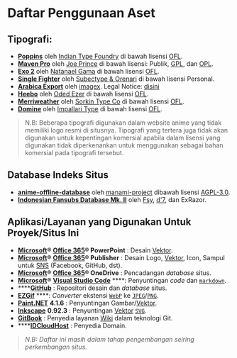 # Daftar Penggunaan Aset

## Tipografi:

* [**Poppins**](https://fonts.google.com/specimen/Poppins) oleh [Indian Type Foundry](http://www.indiantypefoundry.com/) di bawah lisensi [OFL](https://scripts.sil.org/OFL_web).
* [**Maven Pro**](https://fontmeme.com/fonts/maven-pro-font/) oleh [Joe Prince](https://dribbble.com/joeprince) di bawah lisensi: Publik, [GPL](https://www.gnu.org/licenses/gpl-3.0.en.html), dan [OPL](http://opencontent.org/openpub/).
* [**Exo 2**](http://www.ndiscovered.com/) oleh [Natanael Gama](http://www.ndiscovered.com/) di bawah lisensi [OFL](https://scripts.sil.org/OFL_web).
* [**Single Fighter**](https://fontbundles.net/subectype/274413-single-fighter) oleh [Subectype & Orenari](https://fontbundles.net/subectype) di bawah lisensi Personal.
* [**Arabica Export**](https://www.dafont.com/arabica-export.font) oleh [imagex](http://www.imagex-fonts.com/). Legal Notice: [disini](http://www.imagex-fonts.com/legal-notice.php)
* [**Heebo**](https://www.fontsquirrel.com/fonts/heebo) oleh [Oded Ezer](https://www.hebrewtypography.com/) di bawah lisensi [OFL](https://scripts.sil.org/OFL_web).
* [**Merriweather**](https://www.fontsquirrel.com/fonts/merriweather) oleh [Sorkin Type Co](http://www.sorkintype.com/) di bawah lisensi [OFL](https://scripts.sil.org/OFL_web).
* [**Domine**](https://www.fontsquirrel.com/fonts/domine) oleh [Impallari Type](http://www.impallari.com/) di bawah lisensi [OFL](https://scripts.sil.org/OFL_web).

> N.B: Beberapa tipografi digunakan dalam website anime yang tidak memiliki logo resmi di situsnya. Tipografi yang tertera juga tidak akan digunakan untuk kepentingan komersial apabila dalam lisensi yang digunakan tidak diperkenankan untuk menggunakan sebagai bahan komersial pada tipografi tersebut.

## Database Indeks Situs

* [**anime-offline-database**](https://github.com/manami-project/anime-offline-database) oleh [manami-project](https://github.com/manami-project) dibawah lisensi [AGPL-3.0](https://github.com/manami-project/anime-offline-database/blob/master/LICENSE).
* [**Indonesian Fansubs Database Mk. II**](https://docs.google.com/spreadsheets/d/1j30Cvc5Y7y0wij2qjmUpD9DmaPH6a4vjLDK54Nj9S-w/edit?fbclid=IwAR0iZYej2s6FRheY1g4DxIpfH_RqzUqRzbmYHxvcVHRKk64ZEoLlje8Jr6A#gid=281368768) oleh [Fsy](https://facebook.com/fahmiyamura), [d'7](https://facebook.com/yuwdhie7), dan ExRazor.

## Aplikasi/Layanan yang Digunakan Untuk Proyek/Situs Ini

* [**Microsoft**](https://microsoft.com)**®** [**Office 365**](https://products.office.com/en/explore-office-for-home)**® PowerPoint** : Desain [Vektor](../ketentuan-umum/definisi-kata/#vektor-gambar).
* [**Microsoft**](https://microsoft.com)**®** [**Office 365**](https://products.office.com/en/explore-office-for-home)**® Publisher** : Desain Logo, [Vektor](../ketentuan-umum/definisi-kata/#vektor-gambar), Icon, Sampul untuk [SNS](https://en.wikipedia.org/wiki/Social_networking_service) \(Facebook, GitHub, dst\).
* [**Microsoft**](https://microsoft.com)**®** [**Office 365**](https://products.office.com/en/explore-office-for-home)**® OneDrive** : Pencadangan _database_ situs.
* [**Microsoft**](https://microsoft.com)**®** [**Visual Studio Code**](https://code.visualstudio.com) ****: Penyuntingan _code_ dan [`markdown`](../ketentuan-umum/definisi-kata/definisi-format-berkas.md#md-markdown).
* \*\*\*\*[**GitHub**](https://github.com) : Repositori desain dan _database_ situs.
* [**EZGif**](https://ezgif.com) ****: _Converter_ ekstensi [`WebP`](../ketentuan-umum/definisi-kata/definisi-format-berkas.md#webp) ke [`JPEG`](../ketentuan-umum/definisi-kata/definisi-format-berkas.md#jpeg-jpg)/[`PNG`](../ketentuan-umum/definisi-kata/definisi-format-berkas.md#png).
* [**Paint.NET**](https://www.getpaint.net/) **4.1.6** : Penyuntingan Gambar/[Vektor](../ketentuan-umum/definisi-kata/#vektor-gambar).
* [**Inkscape**](https://inkscape.org/) **0.92.3** : Penyuntingan [Vektor](../ketentuan-umum/definisi-kata/#wiki) [`SVG`](../ketentuan-umum/definisi-kata/definisi-format-berkas.md#svg).
* [**GitBook**](https://www.gitbook.com/?utm_source=content&utm_medium=trademark&utm_campaign=nattadasu) : Penyedia layanan [Wiki](../ketentuan-umum/definisi-kata/#wiki) dalam teknologi Git.
* \*\*\*\*[**IDCloudHost**](https://idcloudhost.com/) : Penyedia Domain.

> _N.B: Daftar ini masih dalam tahap pengembangan seiring perkembangan situs._

